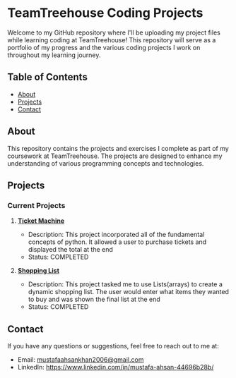 # TeamTreehouse Coding Projects

Welcome to my GitHub repository where I'll be uploading my project files while learning coding at TeamTreehouse! This repository will serve as a portfolio of my progress and the various coding projects I work on throughout my learning journey.

## Table of Contents

- [About](#about)
- [Projects](#projects)
- [Contact](#contact)

## About

This repository contains the projects and exercises I complete as part of my coursework at TeamTreehouse. The projects are designed to enhance my understanding of various programming concepts and technologies.

## Projects

### Current Projects

1. [**Ticket Machine**](Python/MasterTicket_Project.py)
   - Description: This project incorporated all of the fundamental concepts of python.
     It allowed a user to purchase tickets and displayed the total at the end
   - Status: COMPLETED

2. [**Shopping List**](Python/ShoppingList_Project.py)
   - Description: This project tasked me to use Lists(arrays) to create a dynamic shopping list.
     The user would enter what items they wanted to buy and was shown the final list at the end
   - Status: COMPLETED

## Contact
If you have any questions or suggestions, feel free to reach out to me at:
- Email: mustafaahsankhan2006@gmail.com
- LinkedIn: https://www.linkedin.com/in/mustafa-ahsan-44696b28b/
